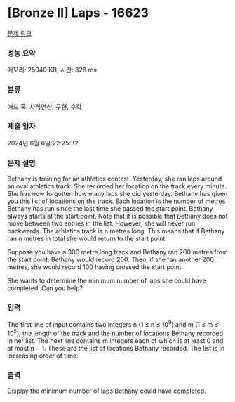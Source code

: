 # [Bronze II] Laps - 16623 

[문제 링크](https://www.acmicpc.net/problem/16623) 

### 성능 요약

메모리: 25040 KB, 시간: 328 ms

### 분류

애드 혹, 사칙연산, 구현, 수학

### 제출 일자

2024년 6월 6일 22:25:32

### 문제 설명

<p>Bethany is training for an athletics contest. Yesterday, she ran laps around an oval athletics track. She recorded her location on the track every minute. She has now forgotten how many laps she did yesterday. Bethany has given you this list of locations on the track. Each location is the number of metres Bethany has run since the last time she passed the start point. Bethany always starts at the start point. Note that it is possible that Bethany does not move between two entries in the list. However, she will never run backwards. The athletics track is n metres long. This means that if Bethany ran n metres in total she would return to the start point.</p>

<p>Suppose you have a 300 metre long track and Bethany ran 200 metres from the start point. Bethany would record 200. Then, if she ran another 200 metres, she would record 100 having crossed the start point.</p>

<p>She wants to determine the minimum number of laps she could have completed. Can you help?</p>

### 입력 

 <p>The first line of input contains two integers n (1 ≤ n ≤ 10<sup>9</sup>) and m (1 ≤ m ≤ 10<sup>5</sup>), the length of the track and the number of locations Bethany recorded in her list. The next line contains m integers each of which is at least 0 and at most n − 1. These are the list of locations Bethany recorded. The list is in increasing order of time.</p>

### 출력 

 <p>Display the minimum number of laps Bethany could have completed.</p>

